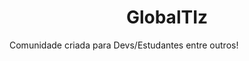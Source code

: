 <h1 text align='center'>GlobalTIz</h1>

<p>
  Comunidade criada para Devs/Estudantes entre outros!
</p>
